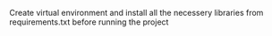 Create virtual environment and install all the necessery libraries from requirements.txt before running the project
